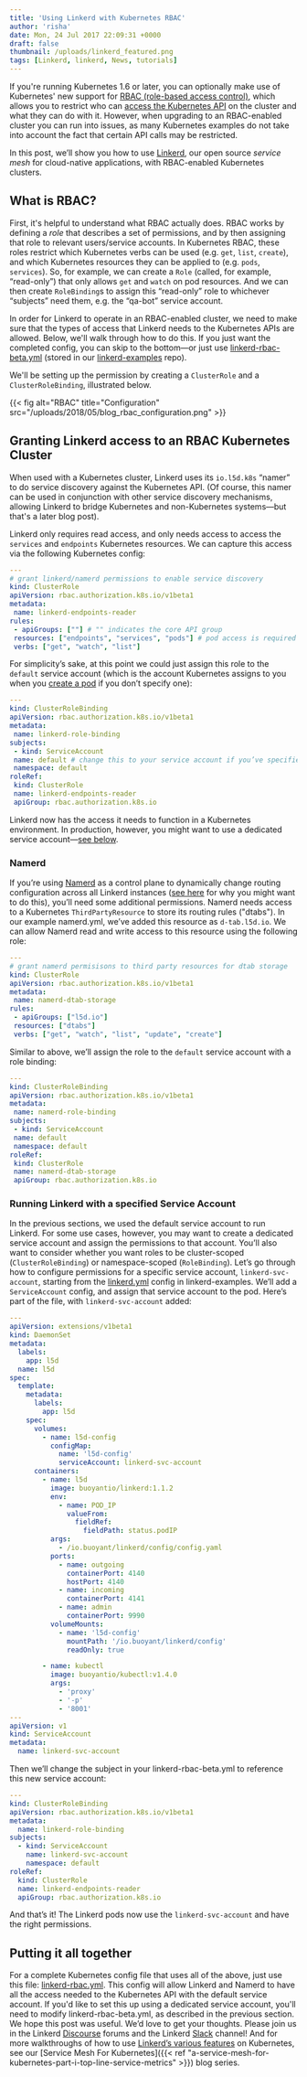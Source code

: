 ```yaml
---
title: 'Using Linkerd with Kubernetes RBAC'
author: 'risha'
date: Mon, 24 Jul 2017 22:09:31 +0000
draft: false
thumbnail: /uploads/linkerd_featured.png
tags: [Linkerd, linkerd, News, tutorials]
---
```


If you're running Kubernetes 1.6 or later, you can optionally make use of
Kubernetes' new support for [RBAC (role-based access
control)](https://kubernetes.io/blog/2017/04/rbac-support-in-kubernetes/),
which allows you to restrict who can [access the Kubernetes
API](https://kubernetes.io/docs/admin/accessing-the-api/) on the cluster and
what they can do with it. However, when upgrading to an RBAC-enabled cluster you
can run into issues, as many Kubernetes examples do not take into account the
fact that certain API calls may be restricted.

In this post, we’ll show you how to use [Linkerd](https://linkerd.io), our open
source _service mesh_ for cloud-native applications, with RBAC-enabled
Kubernetes clusters.

## What is RBAC?

First, it's helpful to understand what RBAC actually does. RBAC works by
defining a _role_ that describes a set of permissions, and by then assigning
that role to relevant users/service accounts. In Kubernetes RBAC, these roles
restrict which Kubernetes verbs can be used (e.g. `get`, `list`, `create`), and
which Kubernetes resources they can be applied to (e.g. `pods`, `services`). So,
for example, we can create a `Role` (called, for example, “read-only”) that only
allows `get` and `watch` on pod resources. And we can then create `RoleBinding`s
to assign this “read-only” role to whichever “subjects” need them, e.g. the
“qa-bot” service account.

In order for Linkerd to operate in an RBAC-enabled cluster, we need to make sure
that the types of access that Linkerd needs to the Kubernetes APIs are allowed.
Below, we'll walk through how to do this. If you just want the completed config,
you can skip to the bottom—or just
use [linkerd-rbac-beta.yml][linkerd-rbac] (stored in
our [linkerd-examples][linkerd-example] repo).

We'll be setting up the permission by creating a `ClusterRole` and a
`ClusterRoleBinding`, illustrated below.

{{< fig
  alt="RBAC"
  title="Configuration"
  src="/uploads/2018/05/blog_rbac_configuration.png" >}}

## Granting Linkerd access to an RBAC Kubernetes Cluster

When used with a Kubernetes cluster, Linkerd uses its `io.l5d.k8s` “namer” to do
service discovery against the Kubernetes API. (Of course, this namer can be used
in conjunction with other service discovery mechanisms, allowing Linkerd to
bridge Kubernetes and non-Kubernetes systems—but that's a later blog post).

Linkerd only requires read access, and only needs access to access the
`services` and `endpoints` Kubernetes resources. We can capture this access via
the following Kubernetes config:

```yml
---
# grant linkerd/namerd permissions to enable service discovery
kind: ClusterRole
apiVersion: rbac.authorization.k8s.io/v1beta1
metadata:
 name: linkerd-endpoints-reader
rules:
 - apiGroups: [""] # "" indicates the core API group
 resources: ["endpoints", "services", "pods"] # pod access is required for the *-legacy.yml examples in linkerd-examples
 verbs: ["get", "watch", "list"]
```

For simplicity’s sake, at this point we could just assign this role to the
`default` service account (which is the account Kubernetes assigns to you when
you [create a
pod](https://kubernetes.io/docs/tasks/configure-pod-container/configure-service-account/)
if you don’t specify one):

```yml
---
kind: ClusterRoleBinding
apiVersion: rbac.authorization.k8s.io/v1beta1
metadata:
 name: linkerd-role-binding
subjects:
 - kind: ServiceAccount
 name: default # change this to your service account if you’ve specified one
 namespace: default
roleRef:
 kind: ClusterRole
 name: linkerd-endpoints-reader
 apiGroup: rbac.authorization.k8s.io
```

Linkerd now has the access it needs to function in a Kubernetes environment. In
production, however, you might want to use a dedicated service account—[see
below](#running-linkerd-with-a-specified-service-account).

### Namerd

If you’re using
[Namerd](https://github.com/linkerd/linkerd/blob/master/namerd/README.md) as a
control plane to dynamically change routing configuration across all Linkerd
instances ([see
here](https://buoyant.io/2016/11/04/a-service-mesh-for-kubernetes-part-iv-continuous-deployment-via-traffic-shifting/)
for why you might want to do this), you’ll need some additional permissions.
Namerd needs access to a Kubernetes `ThirdPartyResource` to store its routing
rules ("dtabs"). In our example namerd.yml, we’ve added this resource as
`d-tab.l5d.io`. We can allow Namerd read and write access to this resource using
the following role:

```yml
---
# grant namerd permisisons to third party resources for dtab storage
kind: ClusterRole
apiVersion: rbac.authorization.k8s.io/v1beta1
metadata:
 name: namerd-dtab-storage
rules:
 - apiGroups: ["l5d.io"]
 resources: ["dtabs"]
 verbs: ["get", "watch", "list", "update", "create"]
```

Similar to above, we’ll assign the role to the `default` service account with a
role binding:

```yml
---
kind: ClusterRoleBinding
apiVersion: rbac.authorization.k8s.io/v1beta1
metadata:
 name: namerd-role-binding
subjects:
 - kind: ServiceAccount
 name: default
 namespace: default
roleRef:
 kind: ClusterRole
 name: namerd-dtab-storage
 apiGroup: rbac.authorization.k8s.io
```

### Running Linkerd with a specified Service Account

In the previous sections, we used the default service account to run Linkerd.
For some use cases, however, you may want to create a dedicated service account
and assign the permissions to that account. You’ll also want to consider whether
you want roles to be cluster-scoped (`ClusterRoleBinding`) or namespace-scoped
(`RoleBinding`). Let’s go through how to configure permissions for a specific
service account, `linkerd-svc-account`, starting from the
[linkerd.yml][daemonset] config in linkerd-examples. We’ll add a
`ServiceAccount` config, and assign that service account to the pod. Here’s part
of the file, with `linkerd-svc-account` added:

```yml
---
apiVersion: extensions/v1beta1
kind: DaemonSet
metadata:
  labels:
    app: l5d
  name: l5d
spec:
  template:
    metadata:
      labels:
        app: l5d
    spec:
      volumes:
        - name: l5d-config
          configMap:
            name: 'l5d-config'
            serviceAccount: linkerd-svc-account
      containers:
        - name: l5d
          image: buoyantio/linkerd:1.1.2
          env:
            - name: POD_IP
              valueFrom:
                fieldRef:
                  fieldPath: status.podIP
          args:
            - /io.buoyant/linkerd/config/config.yaml
          ports:
            - name: outgoing
              containerPort: 4140
              hostPort: 4140
            - name: incoming
              containerPort: 4141
            - name: admin
              containerPort: 9990
          volumeMounts:
            - name: 'l5d-config'
              mountPath: '/io.buoyant/linkerd/config'
              readOnly: true

        - name: kubectl
          image: buoyantio/kubectl:v1.4.0
          args:
            - 'proxy'
            - '-p'
            - '8001'
---
apiVersion: v1
kind: ServiceAccount
metadata:
  name: linkerd-svc-account
```

Then we’ll change the subject in your linkerd-rbac-beta.yml to reference this
new service account:

```yml
---
kind: ClusterRoleBinding
apiVersion: rbac.authorization.k8s.io/v1beta1
metadata:
  name: linkerd-role-binding
subjects:
  - kind: ServiceAccount
    name: linkerd-svc-account
    namespace: default
roleRef:
  kind: ClusterRole
  name: linkerd-endpoints-reader
  apiGroup: rbac.authorization.k8s.io
```

And that’s it! The Linkerd pods now use the `linkerd-svc-account` and have the
right permissions.

## Putting it all together

For a complete Kubernetes config file that uses all of the above, just use this
file: [linkerd-rbac.yml][linkerd-rbac].
This config will allow Linkerd and Namerd to have all the access needed to the
Kubernetes API with the default service account. If you'd like to set this up
using a dedicated service account, you'll need to modify linkerd-rbac-beta.yml,
as described in the previous section. We hope this post was useful. We’d love to
get your thoughts. Please join us in the Linkerd
[Discourse](https://discourse.linkerd.io/) forums and the Linkerd
[Slack](https://slack.linkerd.io/) channel! And for more walkthroughs of how to
use [Linkerd’s various features](https://linkerd.io/features/index.html) on
Kubernetes, see our [Service Mesh For Kubernetes]({{< ref
"a-service-mesh-for-kubernetes-part-i-top-line-service-metrics" >}}) blog
series.

[daemonset]: https://raw.githubusercontent.com/linkerd/linkerd-examples/master/k8s-daemonset/k8s/linkerd.yml
[linkerd-rbac]: https://github.com/linkerd/linkerd-examples/blob/master/k8s-daemonset/k8s/linkerd-rbac.yml
[linkerd-example]: https://github.com/linkerd/linkerd-examples/tree/master/k8s-daemonset
